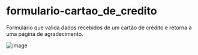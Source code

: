 # formulario-cartao_de_credito
Formulário que valida dados recebidos de um cartão de crédito e retorna a uma página de agradecimento. 

![image](https://github.com/LeoCeretta/formulario-cartao_de_credito/assets/74743013/7a88287e-0d95-47d0-8f32-2b85d3a6bef5)
